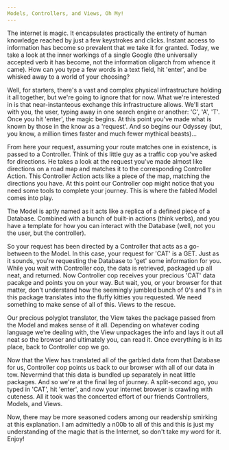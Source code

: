 ```yaml
---
Models, Controllers, and Views, Oh My!
---
```


The internet is magic. It encapsulates practically the entirety of human knowledge reached by just a few keystrokes and clicks. Instant access to information has become so prevalent that we take it for granted. Today, we take a look at the inner workings of a single Google (the universally accepted verb it has become, not the information oligarch from whence it came). How can you type a few words in a text field, hit 'enter', and be whisked away to a world of your choosing?

Well, for starters, there's a vast and complex physical infrastructure holding it all together, but we're going to ignore that for now. What we're interested in is that near-instanteous exchange this infrastructure allows. We'll start with you, the user, typing away in one search engine or another: 'C', 'A', 'T'. Once you hit 'enter', the magic begins. At this point you've made what is known by those in the know as a 'request'. And so begins our Odyssey (but, you know, a million times faster and much fewer mythical beasts)...

From here your request, assuming your route matches one in existence, is passed to a Controller. Think of this little guy as a traffic cop you've asked for directions. He takes a look at the request you've made almost like directions on a road map and matches it to the corresponding Controller Action. This Controller Action acts like a piece of the map, matching the directions you have. At this point our Controller cop might notice that you need some tools to complete your journey. This is where the fabled Model comes into play.

The Model is aptly named as it acts like a replica of a defined piece of a Database. Combined with a bunch of built-in actions (think verbs), and you have a template for how you can interact with the Database (well, not you the user, but the controller).

So your request has been directed by a Controller that acts as a go-between to the Model. In this case, your request for 'CAT' is a GET. Just as it sounds, you're requesting the Database to 'get' some information for you. While you wait with Controller cop, the data is retrieved, packaged up all neat, and returned. Now Controller cop receives your precious 'CAT' data pacakge and points you on your way. But wait, you, or your browser for that matter, don't understand how the seemingly jumbled bunch of 0's and 1's in this package translates into the fluffy kitties you requested. We need something to make sense of all of this. Views to the rescue. 

Our precious polyglot translator, the View takes the package passed from the Model and makes sense of it all. Depending on whatever coding language we're dealing with, the View unpackages the info and lays it out all neat so the browser and ultimately you, can read it. Once everything is in its place, back to Controller cop we go.

Now that the View has translated all of the garbled data from that Database for us, Controller cop points us back to our browser with all of our data in tow. Nevermind that this data is bundled up separately in neat little packages. And so we're at the final leg of journey. A split-second ago, you typed in 'CAT', hit 'enter', and now your internet browser is crawling with cuteness. All it took was the concerted effort of our friends Controllers, Models, and Views.

Now, there may be more seasoned coders among our readership smirking at this explanation. I am admittedly a n00b to all of this and this is just my understanding of the magic that is the Internet, so don't take my word for it.
Enjoy!